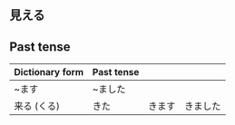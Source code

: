 ## 見える
## Past tense
|Dictionary form|Past tense|||
|---|---|---|---|
|~ます|~ました||
|来る (くる)|きた|きます|きました|
